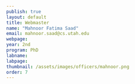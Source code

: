 ```yaml
---
publish: true
layout: default
title: Webmaster
name: "Mahnoor Fatima Saad"
email: mahnoor.saad@cs.utah.edu
webpage:
year: 2nd
program: PhD
labname:
labpage:
thumbnail: /assets/images/officers/mahnoor.png
order: 7
---
```

